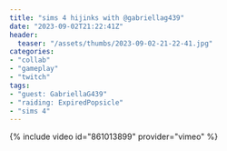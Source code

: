 ```yaml
---
title: "sims 4 hijinks with @gabriellag439"
date: "2023-09-02T21:22:41Z"
header:
  teaser: "/assets/thumbs/2023-09-02-21-22-41.jpg"
categories:
- "collab"
- "gameplay"
- "twitch"
tags:
- "guest: GabriellaG439"
- "raiding: ExpiredPopsicle"
- "sims 4"
---
```

{% include video id="861013899" provider="vimeo" %}
